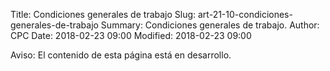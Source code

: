 Title: Condiciones generales de trabajo
Slug: art-21-10-condiciones-generales-de-trabajo
Summary: Condiciones generales de trabajo.
Author: CPC
Date: 2018-02-23 09:00
Modified: 2018-02-23 09:00


<div class="alert alert-info" role="alert">Aviso: El contenido de esta página está en desarrollo.</div>
